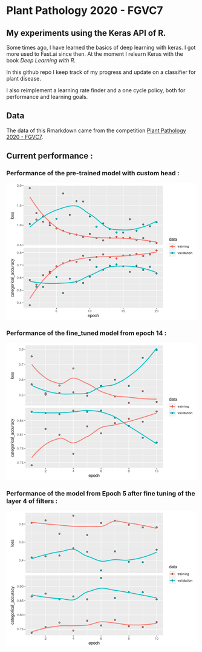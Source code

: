 # Plant Pathology 2020 - FGVC7

## My experiments using the Keras API of R. 

Some times ago, I have learned the basics of deep learning with keras. I got more used to Fast.ai since then.
At the moment I relearn Keras with the book *Deep Learning with R*. 

In this github repo I keep track of my progress and update on a classifier for plant disease.

I also reimplement a learning rate finder and a one cycle policy, both for performance and learning goals.

## Data

The data of this Rmarkdown came from the competition [Plant Pathology 2020 - FGVC7](https://www.kaggle.com/c/plant-pathology-2020-fgvc7). 

## Current performance :

### Performance of the pre-trained model with custom head : 

![Train and Val loss and accuracy](https://github.com/Cdk29/Plant-Pathology/blob/master/resnet50-lr-finder-and-cyclic-lr-with-r_files/figure-gfm/plot_perforance-1.png)


### Performance of the fine_tuned model from epoch 14 : 

![Train and Val loss and accuracy](https://github.com/Cdk29/Plant-Pathology/blob/master/Fine-tuning_files/figure-gfm/history_model_epoch_8-1.png)

### Performance of the model from Epoch 5 after fine tuning of the layer 4 of filters :

![Train and Val loss and accuracy](https://github.com/Cdk29/Plant-Pathology/blob/master/Fine-tune-layer-4_files/figure-gfm/history_model_fine_tuned_res4a-1.png)

